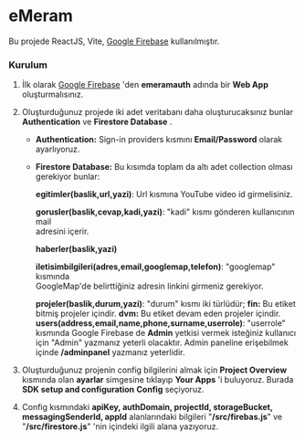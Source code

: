 # eMeram
Bu projede ReactJS, Vite, [Google Firebase](https://firebase.google.com/)  kullanılmıştır.

### Kurulum

 1. İlk olarak [Google Firebase](https://firebase.google.com/)  'den **emeramauth**  adında bir **Web App** oluşturmalısınız.
 
 2. Oluşturduğunuz projede iki adet veritabanı daha oluşturucaksınız bunlar **Authentication** ve **Firestore Database** .
	 
	 - **Authentication:** Sign-in providers kısmını **Email/Password**  olarak ayarlıyoruz.
	 - **Firestore Database:**  Bu kısımda toplam da  altı adet collection olması gerekiyor bunlar:
	 
		 **egitimler(baslik,url,yazi)**: Url kısmına YouTube video id girmelisiniz.
		 
		 **gorusler(baslik,cevap,kadi,yazi)**:  "kadi" kısmı gönderen kullanıcının mail 		
			  adresini içerir.
			  
		 **haberler(baslik,yazi)**
		 
		 **iletisimbilgileri(adres,email,googlemap,telefon)**: "googlemap" kısmında 	 
		 GoogleMap'de belirttiğiniz adresin linkini girmeniz gerekiyor.
		 
		**projeler(baslik,durum,yazi)**:  "durum" kısmı iki türlüdür;
			**fin:** Bu etiket bitmiş projeler içindir.	
			**dvm:** Bu etiket devam eden projeler içindir.	
	  **users(address,email,name,phone,surname,userrole)**: "userrole" kısmında 	   	Google Firebase de **Admin** yetkisi vermek isteğiniz kullanıcı için "Admin" 	   yazmanız yeterli olacaktır. Admin paneline erişebilmek içinde **/adminpanel**  yazmanız yeterlidir.

 3. Oluşturduğunuz projenin config bilgilerini almak için **Project Overview** kısmında olan **ayarlar** simgesine tıklayıp **Your Apps** 'i buluyoruz. Burada **SDK setup and configuration** **Config** seçiyoruz. 
 4.  Config kısmındaki **apiKey, authDomain, projectId, storageBucket, messagingSenderId, appId** alanlarındaki bilgileri "**/src/firebas.js**" ve "**/src/firestore.js**" 'nin içindeki ilgili alana yazıyoruz.
